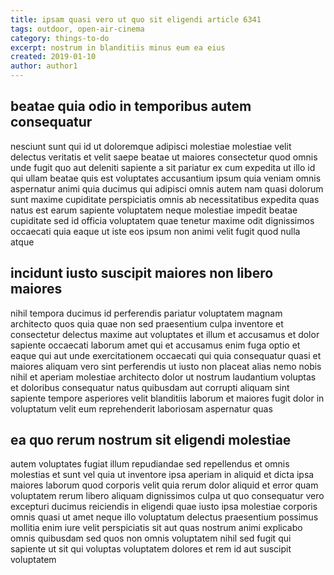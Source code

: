 ```yaml
---
title: ipsam quasi vero ut quo sit eligendi article 6341
tags: outdoor, open-air-cinema
category: things-to-do
excerpt: nostrum in blanditiis minus eum ea eius
created: 2019-01-10
author: author1
---
```


## beatae quia odio in temporibus autem consequatur

nesciunt sunt qui id ut doloremque adipisci molestiae molestiae velit delectus veritatis et velit saepe beatae ut maiores consectetur quod omnis unde fugit quo aut deleniti sapiente a sit pariatur ex cum expedita ut illo id qui ullam beatae quis est voluptates accusantium ipsum quia veniam omnis aspernatur animi quia ducimus qui adipisci omnis autem nam quasi dolorum sunt maxime cupiditate perspiciatis omnis ab necessitatibus expedita quas natus est earum sapiente voluptatem neque molestiae impedit beatae cupiditate sed id officia voluptatem quae tenetur maxime odit dignissimos occaecati quia eaque ut iste eos ipsum non animi velit fugit quod nulla atque

## incidunt iusto suscipit maiores non libero maiores

nihil tempora ducimus id perferendis pariatur voluptatem magnam architecto quos quia quae non sed praesentium culpa inventore et consectetur delectus maxime aut voluptates et illum et accusamus et dolor sapiente occaecati laborum amet qui et accusamus enim fuga optio et eaque qui aut unde exercitationem occaecati qui quia consequatur quasi et maiores aliquam vero sint perferendis ut iusto non placeat alias nemo nobis nihil et aperiam molestiae architecto dolor ut nostrum laudantium voluptas et doloribus consequatur natus quibusdam aut corrupti aliquam sint sapiente tempore asperiores velit blanditiis laborum et maiores fugit dolor in voluptatum velit eum reprehenderit laboriosam aspernatur quas

## ea quo rerum nostrum sit eligendi molestiae

autem voluptates fugiat illum repudiandae sed repellendus et omnis molestias et sunt vel quia ut inventore ipsa aperiam in aliquid et dicta ipsa maiores laborum quod corporis velit quia rerum dolor aliquid et error quam voluptatem rerum libero aliquam dignissimos culpa ut quo consequatur vero excepturi ducimus reiciendis in eligendi quae iusto ipsa molestiae corporis omnis quasi ut amet neque illo voluptatum delectus praesentium possimus mollitia enim iure velit perspiciatis sit aut quas nostrum animi explicabo omnis quibusdam sed quos non omnis voluptatem nihil sed fugit qui sapiente ut sit qui voluptas voluptatem dolores et rem id aut suscipit voluptatem
